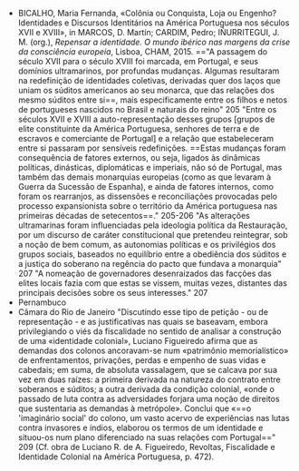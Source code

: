 - BICALHO, Maria Fernanda, «Colônia ou Conquista, Loja ou Engenho? Identidades e Discursos Identitários na América Portuguesa nos séculos XVII e XVIII», in MARCOS, D. Martín; CARDIM, Pedro; IÑURRITEGUI, J. M. (org.), _Repensar a identidade. O mundo ibérico nas margens da crise da consciência europeia_, Lisboa, CHAM, 2015.
=="A passagem do século XVII para o século XVIII foi marcada, em Portugal, e seus domínios ultramarinos, por profundas mudanças. Algumas resultaram na redefinição de identidades coletivas, derivadas quer dos laços que uniam os súditos americanos ao seu monarca, que das relações dos mesmo súditos entre si==, mais especificamente entre os filhos e netos de portugueses nascidos no Brasil e naturais do reino" 205
"Entre os séculos XVII e XVIII a auto-representação desses grupos [grupos de elite constituinte da América Portuguesa, senhores de terra e de escravos e comerciante de Portugal] e a relação que estabeleceram entre si passaram por sensíveis redefinições. ==Estas mudanças foram consequência de fatores externos, ou seja, ligados às dinâmicas políticas, dinásticas, diplomáticas e imperiais, não só de Portugal, mas também das demais monarquias europeias (como as que levaram à Guerra da Sucessão de Espanha), e ainda de fatores internos, como foram os rearranjos, as dissensões e reconciliações provocadas pelo processo expansionista sobre o território da América portuguesa nas primeiras décadas de setecentos==." 205-206
"As alterações ultramarinas foram influenciadas pela ideologia política da Restauração, por um discurso de caráter constitucional que pretendeu reintegrar, sob a noção de bem comum, as autonomias políticas e os privilégios dos grupos sociais, baseados no equilíbrio entre a obediência dos súditos e a justiça do soberano na regência do pacto que fundava a monarquia" 207
"A nomeação de governadores desenraizados das facções das elites locais fazia com que estas se vissem, muitas vezes, distantes das principais decisões sobre os seus interesses." 207
- Pernambuco
- Câmara do Rio de Janeiro
"Discutindo esse tipo de petição - ou de representação - e as justificativas nas quais se baseavam, embora privilegiando o viés da fiscalidade no sentido de analisar a construção de uma «identidade colonial», Luciano Figueiredo afirma que as demandas dos colonos ancoravam-se num «patrimônio memorialístico» de enfrentamentos, privações, perdas e empenho de suas vidas e cabedais; em suma, de absoluta vassalagem, que se calcava por  sua vez em duas raízes: a primeira derivada na natureza do contrato entre soberanos e súditos; a outra derivada da condição colonial, «onde o passado de luta contra as adversidades forjara uma noção de direitos que sustentaria as demandas à metrópole». Conclui que «==o 'imaginário social' do colono, um vasto acervo de experiências nas lutas contra invasores e índios, elaborou os termos de um identidade e situou-os num plano diferenciado na suas relações com Portugal==" 209 (Cf. obra de Luciano R. de A. Figueiredo, Revoltas, Fiscalidade e Identidade Colonial na América Portuguesa, p. 472).
